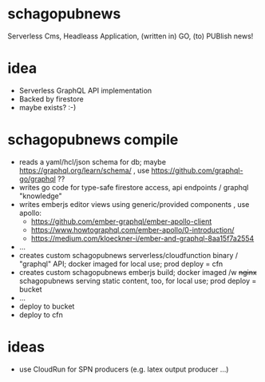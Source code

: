 # schagopubnews
Serverless Cms, Headleass Application, (written in) GO, (to) PUBlish news!

# idea

- Serverless GraphQL API implementation
- Backed by firestore
- maybe exists? :-)

# schagopubnews compile

- reads a yaml/hcl/json schema for db; maybe https://graphql.org/learn/schema/ , use https://github.com/graphql-go/graphql ??
- writes go code for type-safe firestore access, api endpoints / graphql "knowledge"
- writes emberjs editor views using generic/provided components , use apollo:
  - https://github.com/ember-graphql/ember-apollo-client
  - https://www.howtographql.com/ember-apollo/0-introduction/
  - https://medium.com/kloeckner-i/ember-and-graphql-8aa15f7a2554
- ...
- creates custom schagopubnews serverless/cloudfunction binary / "graphql" API; docker imaged for local use; prod deploy = cfn
- creates custom schagopubnews emberjs build; docker imaged /w ~~nginx~~ schagopubnews serving static content, too, for local use; prod deploy = bucket
- ...
- deploy to bucket
- deploy to cfn

# ideas

- use CloudRun for SPN producers (e.g. latex output producer ...)